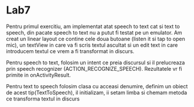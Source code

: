 # Lab7

Pentru primul exercitiu, am implementat atat speech to text cat si text to speech, din pacate speech to text nu a putut fi 
testat pe un emulator.
Am creat un linear layout ce contine cele doua butoane (listen it si tap to open mic), un textView in care va fi scris textul ascultat si 
un edit text in care introducem textul ce vrem a fi transformat in discurs.

Pentru speech to text, folosim un intent ce preia discursul si il prelucreaza prin speech recognizer (ACTION_RECOGNIZE_SPEECH).
Rezultatele vr fi primite in onActivityResult.

Pentru text to speech folosim clasa cu acceasi denumire, definim un obiect de acest tip(TextToSpeech), il initializam, ii setam limba si 
chemam metoda ce transforma textul in discurs
